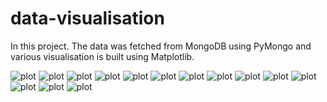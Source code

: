 # data-visualisation
In this project. The data was fetched from MongoDB using PyMongo and various visualisation is built using Matplotlib.
<br>

![plot](./PyImages/Trend_Media.png)
![plot](./PyImages/TV_Media_3.png)
![plot](./PyImages/Online_Media_1.png)
![plot](./PyImages/Online_Media_2.png)
![plot](./PyImages/Print_Media_1.png)
![plot](./PyImages/Print_Media_2.png)
![plot](./PyImages/Print_Media_3.png)
![plot](./PyImages/Print_Media_4.png)
![plot](./PyImages/Social_Media_1.png)
![plot](./PyImages/Social_Media_2.png)
![plot](./PyImages/Social_Media_3.png)
![plot](./PyImages/TV_Media_1.png)
![plot](./PyImages/TV_Media_2.png)
![plot](./PyImages/Online_Media_3.png)
